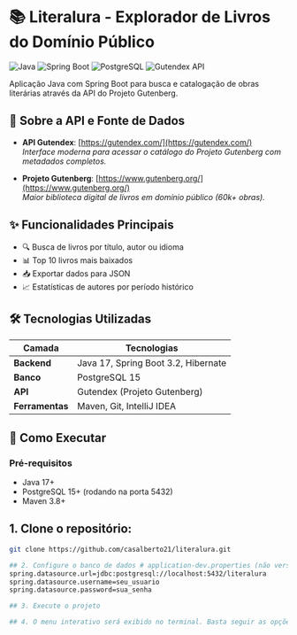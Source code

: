 # 📚 Literalura - Explorador de Livros do Domínio Público

![Java](https://img.shields.io/badge/java-%23ED8B00.svg?style=for-the-badge&logo=openjdk&logoColor=white)
![Spring Boot](https://img.shields.io/badge/Spring_Boot-F2F4F9?style=for-the-badge&logo=spring-boot)
![PostgreSQL](https://img.shields.io/badge/PostgreSQL-316192?style=for-the-badge&logo=postgresql&logoColor=white)
![Gutendex API](https://img.shields.io/badge/Gutendex_API-000000?style=flat&logo=json&logoColor=white)

Aplicação Java com Spring Boot para busca e catalogação de obras literárias através da API do Projeto Gutenberg.

## 🔗 Sobre a API e Fonte de Dados
- **API Gutendex**: [https://gutendex.com/](https://gutendex.com/)  
  _Interface moderna para acessar o catálogo do Projeto Gutenberg com metadados completos._
  
- **Projeto Gutenberg**: [https://www.gutenberg.org/](https://www.gutenberg.org/)  
  _Maior biblioteca digital de livros em domínio público (60k+ obras)._

## ✨ Funcionalidades Principais
- 🔍 Busca de livros por título, autor ou idioma
- 📊 Top 10 livros mais baixados
- 📥 Exportar dados para JSON
- 📈 Estatísticas de autores por período histórico

## 🛠️ Tecnologias Utilizadas
| Camada          | Tecnologias                          |
|-----------------|--------------------------------------|
| **Backend**     | Java 17, Spring Boot 3.2, Hibernate |
| **Banco**       | PostgreSQL 15                        |
| **API**         | Gutendex (Projeto Gutenberg)         |
| **Ferramentas** | Maven, Git, IntelliJ IDEA            |

## 🚀 Como Executar

### Pré-requisitos
- Java 17+
- PostgreSQL 15+ (rodando na porta 5432)
- Maven 3.8+

## 1. Clone o repositório:
```bash
git clone https://github.com/casalberto21/literalura.git

## 2. Configure o banco de dados # application-dev.properties (não versionado)
spring.datasource.url=jdbc:postgresql://localhost:5432/literalura
spring.datasource.username=seu_usuario
spring.datasource.password=sua_senha

## 3. Execute o projeto

## 4. O menu interativo será exibido no terminal. Basta seguir as opções.



